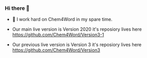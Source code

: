 ### Hi there 👋

- 🔭 I work hard on Chem4Word in my spare time.

- Our main live version is Version 2020 it's reposiory lives here https://github.com/Chem4Word/Version3-1
- Our previous live version is Version 3 it's reposiory lives here https://github.com/Chem4Word/Version3

<!--
**MikeWilliams-UK/MikeWilliams-UK** is a ✨ _special_ ✨ repository because its `README.md` (this file) appears on your GitHub profile.

Here are some ideas to get you started:

- 🔭 I’m currently working on ...
- 🌱 I’m currently learning ...
- 👯 I’m looking to collaborate on ...
- 🤔 I’m looking for help with ...
- 💬 Ask me about ...
- 📫 How to reach me: ...
- 😄 Pronouns: ...
- ⚡ Fun fact: ...
-->
